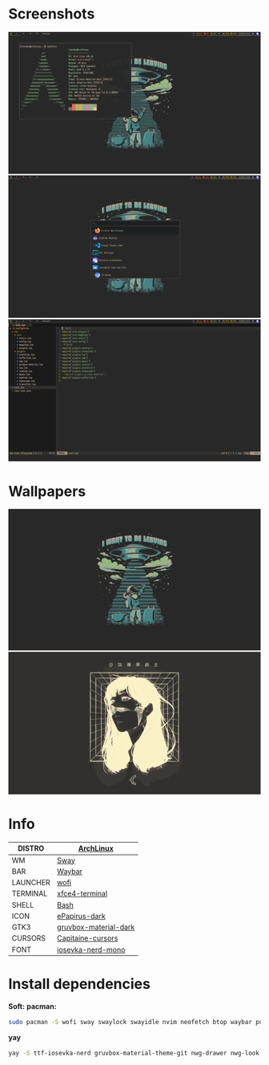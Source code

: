 # Screenshots
![screen](https://github.com/Fonndes/dotfiles/blob/main/screenshots/screen.png)
![wofi](https://github.com/Fonndes/dotfiles/blob/main/screenshots/screen1.png)
![nvim](https://github.com/Fonndes/dotfiles/blob/main/screenshots/screen2.png)

# Wallpapers
![wallpapers](https://github.com/Fonndes/dotfiles/blob/main/wallpaper/1234.jpg)
![wallpapers1](https://github.com/Fonndes/dotfiles/blob/main/wallpaper/ALLqk82.png)

# Info

|DISTRO|[ArchLinux](https://archlinux.org/)|
| ------ | ------ |
|WM|[Sway](https://github.com/swaywm/sway)|
|BAR|[Waybar](https://github.com/Alexays/Waybar)|
|LAUNCHER|[wofi](https://hg.sr.ht/~scoopta/wofi)|
|TERMINAL|[xfce4-terminal](https://docs.xfce.org/apps/terminal/start)|
|SHELL|[Bash](https://www.gnu.org/software/bash)|
|ICON|[ePapirus-dark](https://www.pling.com/p/1532276)|
|GTK3|[gruvbox-material-dark](https://aur.archlinux.org/packages/gruvbox-material-gtk-theme-git)|
|CURSORS|[Capitaine-cursors](https://github.com/keeferrourke/capitaine-cursors)|
|FONT|[iosevka-nerd-mono](https://archlinux.org/packages/extra/any/ttf-iosevka-nerd)|

# Install dependencies
**Soft:** 
**pacman:**
```Bash
sudo pacman -S wofi sway swaylock swayidle nvim neofetch btop waybar puslemixer pipewire pipewire-alsa pipewire-pulse piperwire-jack wireplumber xfce4-terminal
```
**yay**
```Bash
yay -S ttf-iosevka-nerd gruvbox-material-theme-git nwg-drawer nwg-look nwg-bar sway-input sway-input-config autotiling
```
